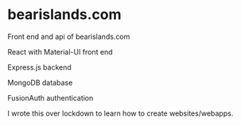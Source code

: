 # bearislands.com
Front end and api of bearislands.com



React with Material-UI front end

Express.js backend

MongoDB database

FusionAuth authentication

I wrote this over lockdown to learn how to create websites/webapps.
